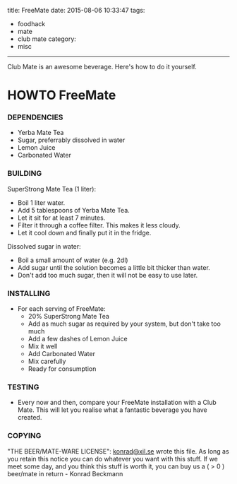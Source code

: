 title: FreeMate
date: 2015-08-06 10:33:47
tags:
- foodhack
- mate
- club mate
category:
- misc
---
Club Mate is an awesome beverage. Here's how to do it yourself.

# HOWTO FreeMate

### DEPENDENCIES
- Yerba Mate Tea
- Sugar, preferrably dissolved in water
- Lemon Juice
- Carbonated Water

### BUILDING
SuperStrong Mate Tea (1 liter):
- Boil 1 liter water.
- Add 5 tablespoons of Yerba Mate Tea.
- Let it sit for at least 7 minutes.
- Filter it through a coffee filter. This makes it less cloudy.
- Let it cool down and finally put it in the fridge.

Dissolved sugar in water:
- Boil a small amount of water (e.g. 2dl)
- Add sugar until the solution becomes a little bit thicker than water.
- Don't add too much sugar, then it will not be easy to use later.

### INSTALLING
- For each serving of FreeMate:
  - 20% SuperStrong Mate Tea
  - Add as much sugar as required by your system, but don't take too much
  - Add a few dashes of Lemon Juice
  - Mix it well
  - Add Carbonated Water
  - Mix carefully
  - Ready for consumption

### TESTING
- Every now and then, compare your FreeMate installation with a Club Mate. This will let you realise what a fantastic beverage you have created.

### COPYING
"THE BEER/MATE-WARE LICENSE":
<konrad@xil.se> wrote this file. As long as you retain this notice you
can do whatever you want with this stuff. If we meet some day, and you think
this stuff is worth it, you can buy us a ( > 0 ) beer/mate in return - Konrad Beckmann
